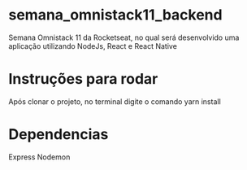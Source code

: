 # semana_omnistack11_backend
Semana Omnistack 11 da Rocketseat, no qual será desenvolvido uma aplicação utilizando NodeJs, React e React Native

# Instruções para rodar
Após clonar o projeto, no terminal digite o comando yarn install

# Dependencias
Express
Nodemon
